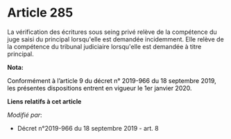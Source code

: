 # Article 285

La vérification des écritures sous seing privé relève de la compétence du juge saisi du principal lorsqu'elle est demandée
incidemment. Elle relève de la compétence du tribunal judiciaire lorsqu'elle est demandée à titre principal.

**Nota:**

<font color="black">Conformément à l’article 9 du décret n° 2019-966 du 18 septembre 2019, les présentes dispositions entrent
en vigueur le 1er janvier 2020.</font>

**Liens relatifs à cet article**

_Modifié par_:

  - Décret n°2019-966 du 18 septembre 2019 - art. 8
